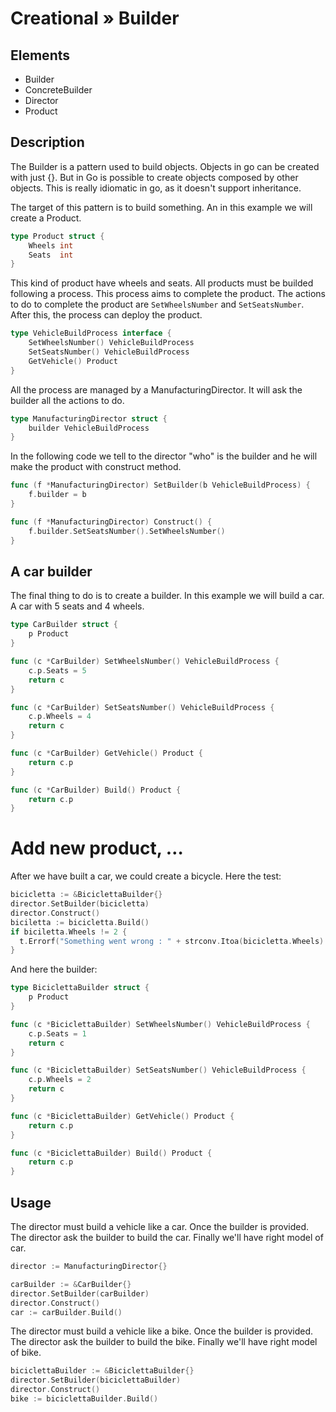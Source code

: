 # Creational » Builder

## Elements

 - Builder
 - ConcreteBuilder
 - Director
 - Product

## Description

The Builder is a pattern used to build objects. Objects in go can be created with just {}. But in Go is possible to create objects composed by other objects. This is really idiomatic in go, as it doesn't support inheritance.

The target of this pattern is to build something. An in this example we will create a Product.

```go
type Product struct {
	Wheels int
	Seats  int
}
```

This kind of product have wheels and seats. All products must be builded following a process. This process aims to complete the product. The actions to do to complete the product are `SetWheelsNumber` and `SetSeatsNumber`. After this, the process can deploy the product.

```go
type VehicleBuildProcess interface {
	SetWheelsNumber() VehicleBuildProcess
	SetSeatsNumber() VehicleBuildProcess
	GetVehicle() Product
}
```

All the process are managed by a ManufacturingDirector. It will ask the builder all the actions to do.

```go
type ManufacturingDirector struct {
	builder VehicleBuildProcess
}
```

In the following code we tell to the director "who" is the builder and he will make the product with construct method.

```go
func (f *ManufacturingDirector) SetBuilder(b VehicleBuildProcess) {
	f.builder = b
}

func (f *ManufacturingDirector) Construct() {
	f.builder.SetSeatsNumber().SetWheelsNumber()
}
```

## A car builder

The final thing to do is to create a builder. In this example we will build a car. A car with 5 seats and 4 wheels.

```go
type CarBuilder struct {
	p Product
}

func (c *CarBuilder) SetWheelsNumber() VehicleBuildProcess {
	c.p.Seats = 5
	return c
}

func (c *CarBuilder) SetSeatsNumber() VehicleBuildProcess {
	c.p.Wheels = 4
	return c
}

func (c *CarBuilder) GetVehicle() Product {
	return c.p
}

func (c *CarBuilder) Build() Product {
	return c.p
}
```

# Add new product, …

After we have built a car, we could create a bicycle. Here the test:

```go
bicicletta := &BiciclettaBuilder{}
director.SetBuilder(bicicletta)
director.Construct()
biciletta := bicicletta.Build()
if biciletta.Wheels != 2 {
  t.Errorf("Something went wrong : " + strconv.Itoa(bicicletta.Wheels) + " wheels found")
}
```

And here the builder:

```go
type BiciclettaBuilder struct {
	p Product
}

func (c *BiciclettaBuilder) SetWheelsNumber() VehicleBuildProcess {
	c.p.Seats = 1
	return c
}

func (c *BiciclettaBuilder) SetSeatsNumber() VehicleBuildProcess {
	c.p.Wheels = 2
	return c
}

func (c *BiciclettaBuilder) GetVehicle() Product {
	return c.p
}

func (c *BiciclettaBuilder) Build() Product {
	return c.p
}
```

## Usage

The director must build a vehicle like a car. Once the builder is provided. The director ask the builder to build the car. Finally we'll have right model of car.

```go
director := ManufacturingDirector{}

carBuilder := &CarBuilder{}
director.SetBuilder(carBuilder)
director.Construct()
car := carBuilder.Build()
```

The director must build a vehicle like a bike. Once the builder is provided. The director ask the builder to build the bike. Finally we'll have right model of bike.

```go
biciclettaBuilder := &BiciclettaBuilder{}
director.SetBuilder(biciclettaBuilder)
director.Construct()
bike := biciclettaBuilder.Build()
```